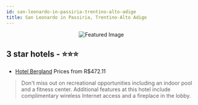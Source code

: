 ```yaml
---
id: san-leonardo-in-passiria-trentino-alto-adige
title: San Leonardo in Passiria, Trentino-Alto Adige
---
```


<center><img src="https://i.travelapi.com/hotels/25000000/24450000/24448700/24448616/4199765f_z.jpg" alt="Featured Image" /></center>


##  3 star hotels - ⭐️⭐️⭐️

-    [Hotel Bergland](https://us.hurb.com/hotels/san-leonardo-in-passiria/hotel-bergland-JNP-JP584016?cmp=18055) Prices from R$472.11
   > Don't miss out on recreational opportunities including an indoor pool and a fitness center. Additional features at this hotel include complimentary wireless Internet access and a fireplace in the lobby.
